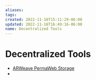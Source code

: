 ```yaml
---
aliases: 
tags: 
created: 2022-11-16T15:11:29-06:00
updated: 2022-11-16T16:49:16-06:00
name: Decentralized Tools
---
```

# Decentralized Tools

* [ARWeave PermaWeb Storage](https://www.arweave.org/technology#permaweb)
* 